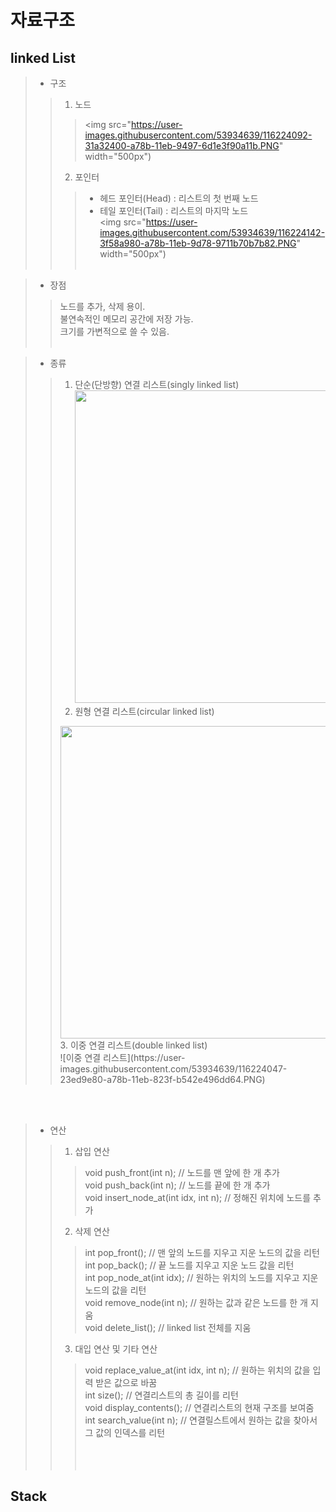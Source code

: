 # 자료구조

## linked List<br>
> - 구조<br>
> > 1. 노드<br>
> > > <img src="https://user-images.githubusercontent.com/53934639/116224092-31a32400-a78b-11eb-9497-6d1e3f90a11b.PNG" width="500px")<br>
> > 2. 포인터
> > > - 헤드 포인터(Head) : 리스트의 첫 번째 노드<br>
> > > - 테일 포인터(Tail) : 리스트의 마지막 노드<br>
> > > <img src="https://user-images.githubusercontent.com/53934639/116224142-3f58a980-a78b-11eb-9d78-9711b70b7b82.PNG" width="500px")<br><br>

> - 장점<br>
> > 노드를 추가, 삭제 용이.<br>
> > 불연속적인 메모리 공간에 저장 가능.<br>
> > 크기를 가변적으로 쓸 수 있음.<br><br>

> - 종류<br>
> > 1. 단순(단방향) 연결 리스트(singly linked list)<br>
> > <img src="https://user-images.githubusercontent.com/53934639/116212669-06ff9e00-a780-11eb-8b47-aa4b904e8164.PNG" width="500px"><br>
> > 2. 원형 연결 리스트(circular linked list)<br>
> > <img src = "https://user-images.githubusercontent.com/53934639/116223979-0caeb100-a78b-11eb-9407-3062873a640e.PNG" width="500px">
> > 3. 이중 연결 리스트(double linked list)<br>
> > ![이중 연결 리스트](https://user-images.githubusercontent.com/53934639/116224047-23ed9e80-a78b-11eb-823f-b542e496dd64.PNG)
<br><br>

> - 연산<br>
> > 1. 삽입 연산 <br>
> > > void push_front(int n); // 노드를 맨 앞에 한 개 추가<br>
> > > void push_back(int n);  // 노드를 끝에 한 개 추가<br>
> > > void insert_node_at(int idx, int n);  // 정해진 위치에 노드를 추가<br>
> > 2. 삭제 연산 <br>
> > > int pop_front();  // 맨 앞의 노드를 지우고 지운 노드의 값을 리턴<br>
> > > int pop_back(); // 끝 노드를 지우고 지운 노드 값을 리턴<br>
> > > int pop_node_at(int idx); // 원하는 위치의 노드를 지우고 지운 노드의 값을 리턴<br>
> > > void remove_node(int n);  // 원하는 값과 같은 노드를 한 개 지움<br>
> > > void delete_list(); // linked list 전체를 지움<br>
> > 3. 대입 연산 및 기타 연산 <br>
> > > void replace_value_at(int idx, int n);  // 원하는 위치의 값을 입력 받은 값으로 바꿈<br>
> > > int size(); // 연결리스트의 총 길이를 리턴<br>
> > > void display_contents();  // 연결리스트의 현재 구조를 보여줌<br>
> > > int search_value(int n);  // 연결릴스트에서 원하는 값을 찾아서 그 값의 인덱스를 리턴<br>
<br><br><br>


## Stack<br>

